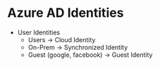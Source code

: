 # Azure AD Identities

- User Identities
  - Users                    -> Cloud Identity
  - On-Prem                  -> Synchronized Identity
  - Guest (google, facebook) -> Guest Identity 
